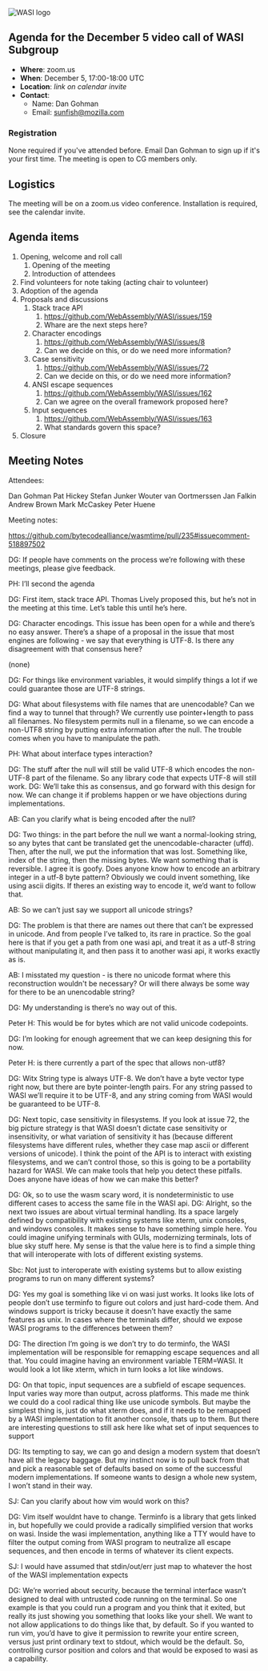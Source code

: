 ![WASI logo](https://raw.githubusercontent.com/WebAssembly/WASI/main/WASI.png)

## Agenda for the December 5 video call of WASI Subgroup

- **Where**: zoom.us
- **When**: December 5, 17:00-18:00 UTC
- **Location**: *link on calendar invite*
- **Contact**:
    - Name: Dan Gohman
    - Email: sunfish@mozilla.com

### Registration

None required if you've attended before. Email Dan Gohman to sign up if it's
your first time. The meeting is open to CG members only.

## Logistics

The meeting will be on a zoom.us video conference.
Installation is required, see the calendar invite.

## Agenda items

1. Opening, welcome and roll call
    1. Opening of the meeting
    1. Introduction of attendees
1. Find volunteers for note taking (acting chair to volunteer)
1. Adoption of the agenda
1. Proposals and discussions
    1. Stack trace API
       1. https://github.com/WebAssembly/WASI/issues/159
       1. Whare are the next steps here?
    1. Character encodings
       1. https://github.com/WebAssembly/WASI/issues/8
       1. Can we decide on this, or do we need more information?
    1. Case sensitivity
       1. https://github.com/WebAssembly/WASI/issues/72
       1. Can we decide on this, or do we need more information?
    1. ANSI escape sequences
       1. https://github.com/WebAssembly/WASI/issues/162
       1. Can we agree on the overall framework proposed here?
    1. Input sequences
       1. https://github.com/WebAssembly/WASI/issues/163
       1. What standards govern this space?
1. Closure

## Meeting Notes

Attendees:

Dan Gohman
Pat Hickey
Stefan Junker
Wouter van Oortmerssen
Jan Falkin
Andrew Brown
Mark McCaskey
Peter Huene

Meeting notes:

https://github.com/bytecodealliance/wasmtime/pull/235#issuecomment-518897502

DG: If people have comments on the process we’re following with these meetings, please give feedback.

PH: I’ll second the agenda

DG: First item, stack trace API. Thomas Lively proposed this, but he’s not in the meeting at this time. Let’s table this until he’s here.

DG: Character encodings. This issue has been open for a while and there’s no easy answer. There’s a shape of a proposal in the issue that most engines are following - we say that everything is UTF-8. Is there any disagreement with that consensus here?

(none)

DG: For things like environment variables, it would simplify things a lot if we could guarantee those are UTF-8 strings.

DG: What about filesystems with file names that are unencodable? Can we find a way to tunnel that through? We currently use pointer+length to pass all filenames. No filesystem permits null in a filename, so we can encode a non-UTF8 string by putting extra information after the null. The trouble comes when you have to manipulate the path.

PH: What about interface types interaction?

DG: The stuff after the null will still be valid UTF-8 which encodes the non-UTF-8 part of the filename. So any library code that expects UTF-8 will still work.
DG: We’ll take this as consensus, and go forward with this design for now. We can change it if problems happen or we have objections during implementations.

AB: Can you clarify what is being encoded after the null?

DG: Two things: in the part before the null we want a normal-looking string, so any bytes that cant be translated get the unencodable-character (uffd). Then, after the null, we put the information that was lost. Something like, index of the string, then the missing bytes. We want something that is reversible. I agree it is goofy. Does anyone know how to encode an arbitrary integer in a utf-8 byte pattern? Obviously we could invent something, like using ascii digits. If theres an existing way to encode it, we’d want to follow that.

AB: So we can’t just say we support all unicode strings?

DG: The problem is that there are names out there that can’t be expressed in unicode. And from people I’ve talked to, its rare in practice. So the goal here is that if you get a path from one wasi api, and treat it as a utf-8 string without manipulating it, and then pass it to another wasi api, it works exactly as is.

AB: I misstated my question - is there no unicode format where this reconstruction wouldn't be necessary? Or will there always be some way for there to be an unencodable string?

DG: My understanding is there’s no way out of this.

Peter H: This would be for bytes which are not valid unicode codepoints.

DG: I’m looking for enough agreement that we can keep designing this for now.

Peter H: is there currently a part of the spec that allows non-utf8?

DG: Witx String type is always UTF-8. We don’t have a byte vector type right now, but there are byte pointer-length pairs. For any string passed to WASI we’ll require it to be UTF-8, and any string coming from WASI would be guaranteed to be UTF-8.

DG: Next topic, case sensitivity in filesystems. If you look at issue 72, the big picture strategy is that WASI doesn’t dictate case sensitivity or insensitivity, or what variation of sensitivity it has (because different filesystems have different rules, whether they case map ascii or different versions of unicode). I think the point of the API is to interact with existing filesystems, and we can’t control those, so this is going to be a portability hazard for WASI. We can make tools that help you detect these pitfalls. Does anyone have ideas of how we can make this better?

DG: Ok, so to use the wasm scary word, it is nondeterministic to use different cases to access the same file in the WASI api.
DG: Alright, so the next two issues are about virtual terminal handling. Its a space largely defined by compatibility with existing systems like xterm, unix consoles, and windows consoles. It makes sense to have something simple here. You could imagine unifying terminals with GUIs, modernizing terminals, lots of blue sky stuff here. My sense is that the value here is to find a simple thing that will interoperate with lots of different existing systems.

Sbc: Not just to interoperate with existing systems but to allow existing programs to run on many different systems?

DG: Yes my goal is something like vi on wasi just works. It looks like lots of people don’t use terminfo to figure out colors and just hard-code them. And windows support is tricky because it doesn’t have exactly the same features as unix.  In cases where the terminals differ, should we expose WASI programs to the differences between them?

DG: The direction I’m going is we don’t try to do terminfo, the WASI implementation will be responsible for remapping escape sequences and all that. You could imagine having an environment variable TERM=WASI. It would look a lot like xterm, which in turn looks a lot like windows.

DG: On that topic, input sequences are a subfield of escape sequences. Input varies way more than output, across platforms. This made me think we could do a cool radical thing like use unicode symbols. But maybe the simplest thing is, just do what xterm does, and if it needs to be remapped by a WASI implementation to fit another console, thats up to them. But there are interesting questions to still ask here like what set of input sequences to support

DG: Its tempting to say, we can go and design a modern system that doesn’t have all the legacy baggage. But my instinct now is to pull back from that and pick a reasonable set of defaults based on some of the successful modern implementations. If someone wants to design a whole new system, I won’t stand in their way.

SJ: Can you clarify about how vim would work on this?

DG: Vim itself wouldnt have to change. Terminfo is a library that gets linked in, but hopefully we could provide a radically simplified version that works on wasi. Inside the wasi implementation, anything like a TTY would have to filter the output coming from WASI program to neutralize all escape sequences, and then encode in terms of whatever its client expects.

SJ: I would have assumed that stdin/out/err just map to whatever the host of the WASI implementation expects

DG: We’re worried about security, because the terminal interface wasn’t designed to deal with untrusted code running on the terminal. So one example is that you could run a program and you think that it exited, but really its just showing you something that looks like your shell. We want to not allow applications to do things like that, by default. So if you wanted to run vim, you’d have to give it permission to rewrite your entire screen, versus just print ordinary text to stdout, which would be the default. So, controlling cursor position and colors and that would be exposed to wasi as a capability.
